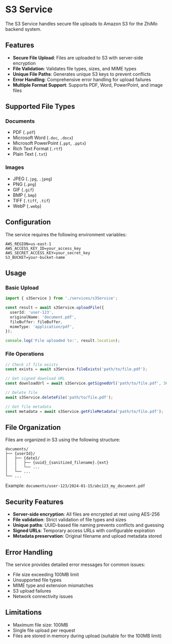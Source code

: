 # S3 Service

The S3 Service handles secure file uploads to Amazon S3 for the ZhiMo backend system.

## Features

- **Secure File Upload**: Files are uploaded to S3 with server-side encryption
- **File Validation**: Validates file types, sizes, and MIME types
- **Unique File Paths**: Generates unique S3 keys to prevent conflicts
- **Error Handling**: Comprehensive error handling for upload failures
- **Multiple Format Support**: Supports PDF, Word, PowerPoint, and image files

## Supported File Types

### Documents
- PDF (`.pdf`)
- Microsoft Word (`.doc`, `.docx`)
- Microsoft PowerPoint (`.ppt`, `.pptx`)
- Rich Text Format (`.rtf`)
- Plain Text (`.txt`)

### Images
- JPEG (`.jpg`, `.jpeg`)
- PNG (`.png`)
- GIF (`.gif`)
- BMP (`.bmp`)
- TIFF (`.tiff`, `.tif`)
- WebP (`.webp`)

## Configuration

The service requires the following environment variables:

```env
AWS_REGION=us-east-1
AWS_ACCESS_KEY_ID=your_access_key
AWS_SECRET_ACCESS_KEY=your_secret_key
S3_BUCKET=your-bucket-name
```

## Usage

### Basic Upload

```typescript
import { s3Service } from './services/s3Service';

const result = await s3Service.uploadFile({
  userId: 'user-123',
  originalName: 'document.pdf',
  fileBuffer: fileBuffer,
  mimeType: 'application/pdf',
});

console.log('File uploaded to:', result.location);
```

### File Operations

```typescript
// Check if file exists
const exists = await s3Service.fileExists('path/to/file.pdf');

// Get signed download URL
const downloadUrl = await s3Service.getSignedUrl('path/to/file.pdf', 3600);

// Delete file
await s3Service.deleteFile('path/to/file.pdf');

// Get file metadata
const metadata = await s3Service.getFileMetadata('path/to/file.pdf');
```

## File Organization

Files are organized in S3 using the following structure:

```
documents/
├── {userId}/
│   ├── {date}/
│   │   ├── {uuid}_{sanitized_filename}.{ext}
│   │   └── ...
│   └── ...
└── ...
```

Example: `documents/user-123/2024-01-15/abc123_my_document.pdf`

## Security Features

- **Server-side encryption**: All files are encrypted at rest using AES-256
- **File validation**: Strict validation of file types and sizes
- **Unique paths**: UUID-based file naming prevents conflicts and guessing
- **Signed URLs**: Temporary access URLs with configurable expiration
- **Metadata preservation**: Original filename and upload metadata stored

## Error Handling

The service provides detailed error messages for common issues:

- File size exceeding 100MB limit
- Unsupported file types
- MIME type and extension mismatches
- S3 upload failures
- Network connectivity issues

## Limitations

- Maximum file size: 100MB
- Single file upload per request
- Files are stored in memory during upload (suitable for the 100MB limit)